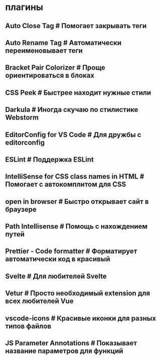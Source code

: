 # плагины

Auto Close Tag  # Помогает закрывать теги
---
Auto Rename Tag  # Автоматически переименовывает теги
---
Bracket Pair Colorizer  # Проще ориентироваться в блоках
---
CSS Peek  # Быстрее находит нужные стили
---
Darkula  # Иногда скучаю по стилистике Webstorm
---
EditorConfig for VS Code  # Для дружбы с editorconfig
---
ESLint  # Поддержка ESLint
---
IntelliSense for CSS class names in HTML  # Помогает с автокомплитом для CSS
---
open in browser # Быстро открывает сайт в браузере
---
Path Intellisense  # Помощь с нахождением путей
---
Prettier - Code formatter  # Форматирует автоматически код в красивый
---
Svelte  # Для любителей Svelte
---
Vetur  # Просто необходимый extension для всех любителей Vue
---
vscode-icons  # Красивые иконки для разных типов файлов
---
JS Parameter Annotations  # Показывает название параметров для функций
---
